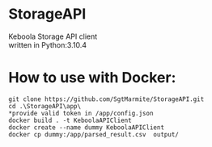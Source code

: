 # StorageAPI
 Keboola Storage API client <br />
 written in Python:3.10.4

# How to use with Docker:
```
git clone https://github.com/SgtMarmite/StorageAPI.git
cd .\StorageAPI\app\
*provide valid token in /app/config.json
docker build . -t KeboolaAPIClient
docker create --name dummy KeboolaAPIClient
docker cp dummy:/app/parsed_result.csv  output/
```